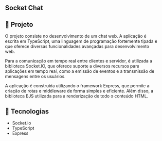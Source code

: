## Socket Chat


## 🚀 Projeto

O projeto consiste no desenvolvimento de um chat web. A aplicação é escrita em TypeScript, uma linguagem de programação fortemente tipada e que oferece diversas funcionalidades avançadas para desenvolvimento web.

Para a comunicação em tempo real entre clientes e servidor, é utilizada a biblioteca Socket.IO, que oferece suporte a diversos recursos para aplicações em tempo real, como a emissão de eventos e a transmissão de mensagens entre os usuários.

A aplicação é construída utilizando o framework Express, que permite a criação de rotas e middleware de forma simples e eficiente. Além disso, a biblioteca EJS utilizada para a renderização de todo o conteúdo HTML.

## 🔧 Tecnologias

- Socket.io
- TypeScript
- Express

